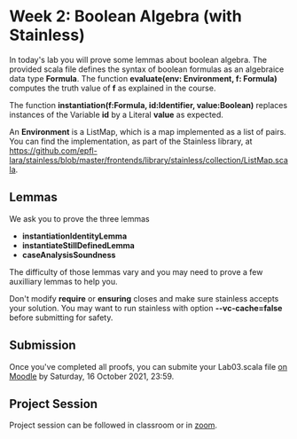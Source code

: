 # Week 2: Boolean Algebra (with Stainless)

In today's lab you will prove some lemmas about boolean algebra.
The provided scala file defines the syntax of boolean formulas as an algebraice data type **Formula**. The function **evaluate(env: Environment, f: Formula)** computes the truth value of **f** as explained in the course. 

The function **instantiation(f:Formula, id:Identifier, value:Boolean)** replaces instances of the Variable **id** by a Literal **value** as expected.

An **Environment** is a ListMap, which is a map implemented as a list of pairs. You can find the implementation, as part of the Stainless library, at https://github.com/epfl-lara/stainless/blob/master/frontends/library/stainless/collection/ListMap.scala.

## Lemmas
We ask you to prove the three lemmas 
- **instantiationIdentityLemma**
- **instantiateStillDefinedLemma**
- **caseAnalysisSoundness**

The difficulty of those lemmas vary and you may need to prove a few auxilliary lemmas to help you. 

Don't modify **require** or **ensuring** closes and make sure stainless accepts your solution. You may want to run stainless with option **--vc-cache=false** before submitting for safety.



## Submission
Once you've completed all proofs, you can submite your Lab03.scala file [on Moodle](https://moodle.epfl.ch/mod/assign/view.php?id=1099233) by Saturday, 16 October 2021, 23:59.

## Project Session
Project session can be followed in classroom or in [zoom](https://epfl.zoom.us/j/69030789600).
